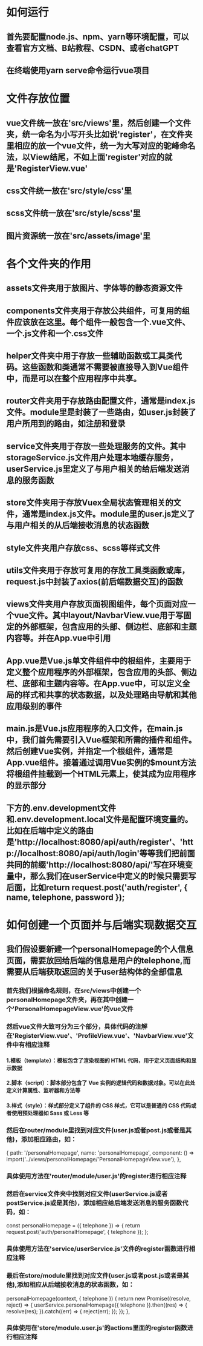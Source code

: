 # 如何运行

## 首先要配置node.js、npm、yarn等环境配置，可以查看官方文档、B站教程、CSDN、或者chatGPT

## 在终端使用yarn serve命令运行vue项目

# 文件存放位置

## vue文件统一放在'src/views'里，然后创建一个文件夹，统一命名为小写开头比如说'register'，在文件夹里相应的放一个vue文件，统一为大写对应的驼峰命名法，以View结尾，不如上面'register'对应的就是'RegisterView.vue'

## css文件统一放在'src/style/css'里

## scss文件统一放在'src/style/scss'里

## 图片资源统一放在'src/assets/image'里


# 各个文件夹的作用

## assets文件夹用于放图片、字体等的静态资源文件

## components文件夹用于存放公共组件，可复用的组件应该放在这里。每个组件一般包含一个.vue文件、一个.js文件和一个.css文件

## helper文件夹中用于存放一些辅助函数或工具类代码。这些函数和类通常不需要被直接导入到Vue组件中，而是可以在整个应用程序中共享。

## router文件夹用于存放路由配置文件，通常是index.js文件。module里是封装了一些路由，如user.js封装了用户所用到的路由，如注册和登录

## service文件夹用于存放一些处理服务的文件。其中storageService.js文件用户处理本地缓存服务，userService.js里定义了与用户相关的给后端发送消息的服务函数

## store文件夹用于存放Vuex全局状态管理相关的文件，通常是index.js文件。module里的user.js定义了与用户相关的从后端接收消息的状态函数

## style文件夹用户存放css、scss等样式文件

## utils文件夹用于存放可复用的存放工具类函数或库，request.js中封装了axios(前后端数据交互)的函数

## views文件夹用户存放页面视图组件，每个页面对应一个vue文件。其中layout/NavbarView.vue用于写固定的外部框架，包含应用的头部、侧边栏、底部和主题内容等。并在App.vue中引用

## App.vue是Vue.js单文件组件中的根组件，主要用于定义整个应用程序的外部框架，包含应用的头部、侧边栏、底部和主题内容等。在App.vue中，可以定义全局的样式和共享的状态数据，以及处理路由导航和其他应用级别的事件

## main.js是Vue.js应用程序的入口文件，在main.js中，我们首先需要引入Vue框架和所需的插件和组件。然后创建Vue实例，并指定一个根组件，通常是App.vue组件。接着通过调用Vue实例的$mount方法将根组件挂载到一个HTML元素上，使其成为应用程序的显示部分

## 下方的.env.development文件和.env.development.local文件是配置环境变量的。比如在后端中定义的路由是'http://localhost:8080/api/auth/register'、'http://localhost:8080/api/auth/login'等等我们把前面共同的前缀'http://localhost:8080/api/'写在环境变量中，那么我们在userService中定义的时候只需要写后面，比如return request.post('auth/register', { name, telephone, password });

# 如何创建一个页面并与后端实现数据交互

## 我们假设要新建一个personalHomepage的个人信息页面，需要放回给后端的信息是用户的telephone,而需要从后端获取返回的关于user结构体的全部信息

### 首先我们根据命名规则，在src/views中创建一个personalHomepage文件夹，再在其中创建一个'PersonalHomepageView.vue'的vue文件

### 然后vue文件大致可分为三个部分，具体代码的注解在'RegisterView.vue'、'ProfileView.vue'、'NavbarView.vue'文件中有相应注释
#### 1.模板（template）：模板包含了渲染视图的 HTML 代码，用于定义页面结构和显示数据
#### 2.脚本（script）：脚本部分包含了 Vue 实例的逻辑代码和数据对象。可以在此处定义计算属性、监听器和方法等
#### 3.样式（style）：样式部分定义了组件的 CSS 样式，它可以是普通的 CSS 代码或者使用预处理器如 Sass 或 Less 等

### 然后在router/module里找到对应文件(user.js或者post.js或者是其他)，添加相应路由，如：
{
    path: '/personalHomepage',
    name: 'personalHomepage',
    component: () => import('../views/personalHomepage/'PersonalHomepageView.vue'),
},
### 具体使用方法在'router/module/user.js'的register进行相应注释

### 然后在service文件夹中找到对应文件(userService.js或者postService.js或是其他)，添加相应给后端发送消息的服务函数代码，如：
const personalHomepage = ({ telephone }) => {
  return request.post('auth/personalHomepage', { telephone });
};
### 具体使用方法在'service/userService.js'文件的register函数进行相应注释

### 最后在store/module里找到对应文件(user.js或者post.js或者是其他),添加相应从后端接收消息的状态函数，如：
personalHomepage(context, { telephone }) {
    return new Promise((resolve, reject) => {
        userService.personalHomepage({ telephone }).then((res) => {
          resolve(res);
        }).catch((err) => {
          reject(err);
        });
    });
},
### 具体使用在'store/module.user.js'的actions里面的register函数进行相应注释